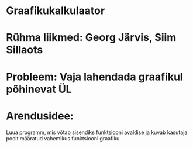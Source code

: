 # Graafikukalkulaator

# Rühma liikmed: Georg Järvis, Siim Sillaots
# Probleem: Vaja lahendada graafikul põhinevat ÜL

# Arendusidee:
Luua programm, mis võtab sisendiks funktsiooni avaldise ja kuvab kasutaja poolt määratud vahemikus funktsiooni graafiku.
